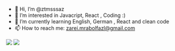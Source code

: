 - 👋 Hi, I’m @ztmsssaz
- 👀 I’m interested in Javacript, React , Coding :)
- 🌱 I’m currently learning English, German , React and clean code
- 📫 How to reach me: zarei.mrabolfazl@gmail.com

<a href="https://github.com/ztmsssaz">
<img align="center" src="https://github-readme-stats.vercel.app/api?username=ztmsssaz&show_icons=true&count_private=true&include_all_commits=true" /></a>

<a href="https://github.com/ztmsssaz">
<img align="center" src="https://github-readme-stats.vercel.app/api/top-langs/?username=ztmsssaz" />
</a>
